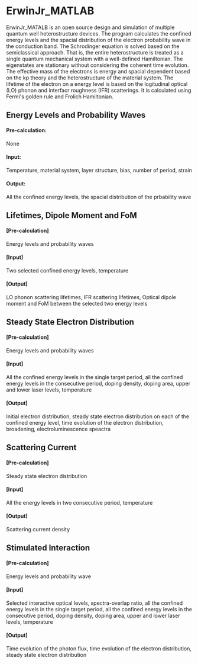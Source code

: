 # ErwinJr_MATLAB
ErwinJr_MATALB is an open source design and simulation of multiple quantum well heterostructure devices. 
The program calculates the confined energy levels and the spacial distribution of the electron probability 
wave in the conduction band. The Schrodinger equation is solved based on the semiclassical approach. 
That is, the entire heterostructure is treated as a single quantum mechanical system with a well-defined Hamiltonian. 
The eigenstates are stationary without considering the coherent time evolution. The effective mass of the 
electrons is energy and spacial dependent based on the kp theory and the heterostructure of the material system. 
The lifetime of the electron on a energy level is based on the logitudinal optical (LO) phonon and interfacr roughness 
(IFR) scatterings. It is calculated using Fermi's golden rule and Frolich Hamiltonian. 


## Energy Levels and Probability Waves
#### Pre-calculation:
None
#### Input:
Temperature, material system, layer structure, bias, number of period, strain 
#### Output:
All the confined energy levels, the spacial distribution of the prbability wave


## Lifetimes, Dipole Moment and FoM
#### [Pre-calculation]
Energy levels and probability waves
#### [Input]
Two selected confined energy levels, temperature
#### [Output]
LO phonon scattering lifetimes, IFR scattering lifetimes, Optical dipole moment and FoM between the selected two energy levels



## Steady State Electron Distribution
#### [Pre-calculation]
Energy levels and probability waves
#### [Input]
All the confined energy levels in the single target period, all the confined energy levels in the consecutive period, 
doping density, doping area, upper and lower laser levels, temperature
#### [Output]
Initial electron distribution, steady state electron distribution on each of the confined energy level, 
time evolution of the electron distribution, broadening, electroluminescence speactra



## Scattering Current
#### [Pre-calculation]
Steady state electron distribution
#### [Input]
All the energy levels in two consecutive period, temperature
#### [Output]
Scattering current density



## Stimulated Interaction
#### [Pre-calculation]
Energy levels and probability wave
#### [Input]
Selected interactive optical levels, spectra-overlap ratio, all the confined energy levels in the single target period, all the confined energy levels in the consecutive period, doping density, doping area, upper and lower laser levels, temperature
#### [Output]
Time evolution of the photon flux, time evolution of the electron distribution, steady state electron distribution
